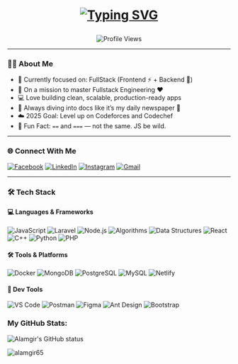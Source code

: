 <h1 align="center">
  <a href="https://git.io/typing-svg">
    <p align="center">
  <img src="https://readme-typing-svg.herokuapp.com?lines=Hey%20There!%20👋;I’m%20Alamgir%20Hossain;Competitive%20Programmer;Fullstack%20Engineer%20Here%20🚀;Let’s%20Build%20Something%20Cool!&center=true&size=30" alt="Typing SVG" />
</p>

  </a>
</h1>

<p align="center">
  <img src="https://komarev.com/ghpvc/?username=alamgir65&color=brightgreen" alt="Profile Views">
</p>

---

### 👨‍💻 About Me

- 🔭 Currently focused on: FullStack (Frontend ⚡ + Backend 💾)
- 🌱 On a mission to master Fullstack Engineering ❤️
- 💻 Love building clean, scalable, production-ready apps
- 📖 Always diving into docs like it’s my daily newspaper 📰
- ☁️ 2025 Goal: Level up on Codeforces and Codechef
- 🤯 Fun Fact: `==` and `===` — not the same. JS be wild.

---

### 🌐 Connect With Me

[![Facebook](https://img.shields.io/badge/Facebook-1877F2?style=for-the-badge&logo=facebook&logoColor=white)](https://www.facebook.com/alamgir23525)
[![LinkedIn](https://img.shields.io/badge/LinkedIn-0077B5?style=for-the-badge&logo=linkedin&logoColor=white)](https://www.linkedin.com/in/abu-said-bd/)
[![Instagram](https://img.shields.io/badge/Instagram-E4405F?style=for-the-badge&logo=instagram&logoColor=white)](https://www.instagram.com/alam_gir_65?igsh=MWlqeDBpdm9zaG8xdw==)
[![Gmail](https://img.shields.io/badge/Gmail-D14836?style=for-the-badge&logo=gmail&logoColor=white)](mailto:alamgirhossain23525@gmail.com)

---

### 🛠️ Tech Stack

#### 💻 Languages & Frameworks
![JavaScript](https://img.shields.io/badge/-JavaScript-black?style=flat-square&logo=javascript)
![Laravel](https://img.shields.io/badge/-Laravel-FF2D20?style=flat-square&logo=laravel&logoColor=white)
![Node.js](https://img.shields.io/badge/-Node.js-339933?style=flat-square&logo=node.js&logoColor=white)
![Algorithms](https://img.shields.io/badge/-Algorithms-000000?style=flat-square&logo=codeforces&logoColor=white)
![Data Structures](https://img.shields.io/badge/-Data%20Structures-00599C?style=flat-square&logo=databricks&logoColor=white)
![React](https://img.shields.io/badge/-React-61DAFB?style=flat-square&logo=react)
![C++](https://img.shields.io/badge/-C++-00599C?style=flat-square&logo=c%2B%2B&logoColor=white)
![Python](https://img.shields.io/badge/-Python-3776AB?style=flat-square&logo=python&logoColor=white)
![PHP](https://img.shields.io/badge/-PHP-777BB4?style=flat-square&logo=php&logoColor=white)

#### 🛠️ Tools & Platforms
![Docker](https://img.shields.io/badge/-Docker-2496ED?style=flat-square&logo=docker)
![MongoDB](https://img.shields.io/badge/-MongoDB-47A248?style=flat-square&logo=mongodb)
![PostgreSQL](https://img.shields.io/badge/-PostgreSQL-336791?style=flat-square&logo=postgresql)
![MySQL](https://img.shields.io/badge/-MySQL-4479A1?style=flat-square&logo=mysql)
![Netlify](https://img.shields.io/badge/-Netlify-00C7B7?style=flat-square&logo=netlify)


#### 🧰 Dev Tools
![VS Code](https://img.shields.io/badge/-VSCode-007ACC?style=flat-square&logo=visual-studio-code)
![Postman](https://img.shields.io/badge/-Postman-F26B3A?style=flat-square&logo=postman)
![Figma](https://img.shields.io/badge/-Figma-black?style=flat-square&logo=figma)
![Ant Design](https://img.shields.io/badge/-AntDesign-0170FE?style=flat-square&logo=ant-design)
![Bootstrap](https://img.shields.io/badge/-Bootstrap-7952B3?style=flat-square&logo=bootstrap)


### My GitHub Stats:

<p>
  <img align="center" src="https://github-readme-stats.vercel.app/api?username=alamgir65&show_icons=true&include_all_commits=true&theme=algolia&hide_border=true" alt="Alamgir's GitHub status" />
</p>

<p>
  <img align="center" src="https://github-readme-streak-stats.herokuapp.com/?user=alamgir65&theme=algolia" alt="alamgir65" />
</p>


